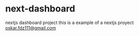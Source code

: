 # next-dashboard
nextjs dashboard project
this is a example of a nextjs proyect
oskar.fdz111@gmail.com
